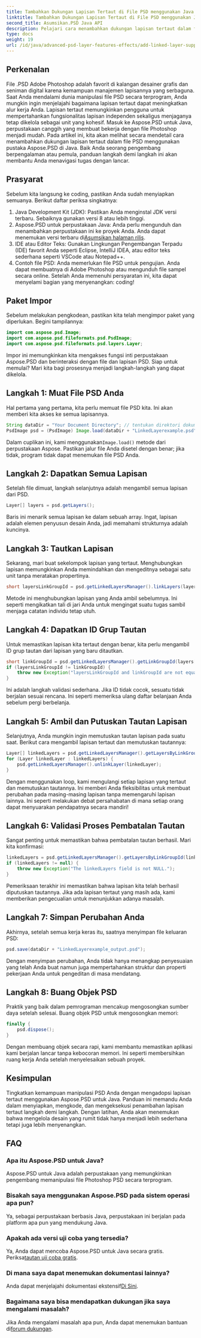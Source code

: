 ```yaml
---
title: Tambahkan Dukungan Lapisan Tertaut di File PSD menggunakan Java
linktitle: Tambahkan Dukungan Lapisan Tertaut di File PSD menggunakan Java
second_title: Asumsikan.PSD Java API
description: Pelajari cara menambahkan dukungan lapisan tertaut dalam file PSD menggunakan Aspose.PSD untuk Java dengan tutorial langkah demi langkah yang mendetail ini. Sempurna untuk desainer dan pengembang.
type: docs
weight: 19
url: /id/java/advanced-psd-layer-features-effects/add-linked-layer-support-psd-files/
---
```

## Perkenalan
File .PSD Adobe Photoshop adalah favorit di kalangan desainer grafis dan seniman digital karena kemampuan manajemen lapisannya yang serbaguna. Saat Anda mendalami dunia manipulasi file PSD secara terprogram, Anda mungkin ingin menjelajahi bagaimana lapisan tertaut dapat meningkatkan alur kerja Anda. Lapisan tertaut memungkinkan pengguna untuk mempertahankan fungsionalitas lapisan independen sekaligus menjaganya tetap dikelola sebagai unit yang kohesif. Masuk ke Aspose.PSD untuk Java, perpustakaan canggih yang membuat bekerja dengan file Photoshop menjadi mudah. 
Pada artikel ini, kita akan melihat secara mendetail cara menambahkan dukungan lapisan tertaut dalam file PSD menggunakan pustaka Aspose.PSD di Java. Baik Anda seorang pengembang berpengalaman atau pemula, panduan langkah demi langkah ini akan membantu Anda menavigasi tugas dengan lancar.
## Prasyarat
Sebelum kita langsung ke coding, pastikan Anda sudah menyiapkan semuanya. Berikut daftar periksa singkatnya:
1. Java Development Kit (JDK): Pastikan Anda menginstal JDK versi terbaru. Sebaiknya gunakan versi 8 atau lebih tinggi.
2.  Aspose.PSD untuk perpustakaan Java: Anda perlu mengunduh dan menambahkan perpustakaan ini ke proyek Anda. Anda dapat menemukan versi terbaru di[Asumsikan halaman rilis](https://releases.aspose.com/psd/java/).
3. IDE atau Editor Teks: Gunakan Lingkungan Pengembangan Terpadu (IDE) favorit Anda seperti Eclipse, IntelliJ IDEA, atau editor teks sederhana seperti VSCode atau Notepad++.
4. Contoh file PSD: Anda memerlukan file PSD untuk pengujian. Anda dapat membuatnya di Adobe Photoshop atau mengunduh file sampel secara online.
Setelah Anda memenuhi persyaratan ini, kita dapat menyelami bagian yang menyenangkan: coding!
## Paket Impor
Sebelum melakukan pengkodean, pastikan kita telah mengimpor paket yang diperlukan. Begini tampilannya:
```java
import com.aspose.psd.Image;
import com.aspose.psd.fileformats.psd.PsdImage;
import com.aspose.psd.fileformats.psd.layers.Layer;
```
Impor ini memungkinkan kita mengakses fungsi inti perpustakaan Aspose.PSD dan berinteraksi dengan file dan lapisan PSD.
Siap untuk memulai? Mari kita bagi prosesnya menjadi langkah-langkah yang dapat dikelola.
## Langkah 1: Muat File PSD Anda
Hal pertama yang pertama, kita perlu memuat file PSD kita. Ini akan memberi kita akses ke semua lapisannya.
```java
String dataDir = "Your Document Directory"; // tentukan direktori dokumen Anda
PsdImage psd = (PsdImage) Image.load(dataDir + "LinkedLayerexample.psd");
```
 Dalam cuplikan ini, kami menggunakan`Image.load()` metode dari perpustakaan Aspose. Pastikan jalur file Anda disetel dengan benar; jika tidak, program tidak dapat menemukan file PSD Anda. 
## Langkah 2: Dapatkan Semua Lapisan
Setelah file dimuat, langkah selanjutnya adalah mengambil semua lapisan dari PSD.
```java
Layer[] layers = psd.getLayers();
```
Baris ini menarik semua lapisan ke dalam sebuah array. Ingat, lapisan adalah elemen penyusun desain Anda, jadi memahami strukturnya adalah kuncinya.
## Langkah 3: Tautkan Lapisan
Sekarang, mari buat sekelompok lapisan yang tertaut. Menghubungkan lapisan memungkinkan Anda memindahkan dan mengeditnya sebagai satu unit tanpa meratakan propertinya.
```java
short layersLinkGroupId = psd.getLinkedLayersManager().linkLayers(layers);
```
Metode ini menghubungkan lapisan yang Anda ambil sebelumnya. Ini seperti mengikatkan tali di jari Anda untuk mengingat suatu tugas sambil menjaga catatan individu tetap utuh.
## Langkah 4: Dapatkan ID Grup Tautan
Untuk memastikan lapisan kita tertaut dengan benar, kita perlu mengambil ID grup tautan dari lapisan yang baru ditautkan.
```java
short linkGroupId = psd.getLinkedLayersManager().getLinkGroupId(layers[0]);
if (layersLinkGroupId != linkGroupId) {
    throw new Exception("layersLinkGroupId and linkGroupId are not equal.");
}
```
Ini adalah langkah validasi sederhana. Jika ID tidak cocok, sesuatu tidak berjalan sesuai rencana. Ini seperti memeriksa ulang daftar belanjaan Anda sebelum pergi berbelanja.
## Langkah 5: Ambil dan Putuskan Tautan Lapisan
Selanjutnya, Anda mungkin ingin memutuskan tautan lapisan pada suatu saat. Berikut cara mengambil lapisan tertaut dan memutuskan tautannya:
```java
Layer[] linkedLayers = psd.getLinkedLayersManager().getLayersByLinkGroupId(linkGroupId);
for (Layer linkedLayer : linkedLayers) {
    psd.getLinkedLayersManager().unlinkLayer(linkedLayer);
}
```
Dengan menggunakan loop, kami mengulangi setiap lapisan yang tertaut dan memutuskan tautannya. Ini memberi Anda fleksibilitas untuk membuat perubahan pada masing-masing lapisan tanpa memengaruhi lapisan lainnya. Ini seperti melakukan debat persahabatan di mana setiap orang dapat menyuarakan pendapatnya secara mandiri!
## Langkah 6: Validasi Proses Pembatalan Tautan
Sangat penting untuk memastikan bahwa pembatalan tautan berhasil. Mari kita konfirmasi:
```java
linkedLayers = psd.getLinkedLayersManager().getLayersByLinkGroupId(linkGroupId);
if (linkedLayers != null) {
    throw new Exception("The linkedLayers field is not NULL.");
}
```
Pemeriksaan terakhir ini memastikan bahwa lapisan kita telah berhasil diputuskan tautannya. Jika ada lapisan tertaut yang masih ada, kami memberikan pengecualian untuk menunjukkan adanya masalah.
## Langkah 7: Simpan Perubahan Anda
Akhirnya, setelah semua kerja keras itu, saatnya menyimpan file keluaran PSD:
```java
psd.save(dataDir + "LinkedLayerexample_output.psd");
```
Dengan menyimpan perubahan, Anda tidak hanya menangkap penyesuaian yang telah Anda buat namun juga mempertahankan struktur dan properti pekerjaan Anda untuk pengeditan di masa mendatang.
## Langkah 8: Buang Objek PSD
Praktik yang baik dalam pemrograman mencakup mengosongkan sumber daya setelah selesai. Buang objek PSD untuk mengosongkan memori:
```java
finally {
    psd.dispose();
}
```
Dengan membuang objek secara rapi, kami membantu memastikan aplikasi kami berjalan lancar tanpa kebocoran memori. Ini seperti membersihkan ruang kerja Anda setelah menyelesaikan sebuah proyek.
## Kesimpulan
Tingkatkan kemampuan manipulasi PSD Anda dengan mengadopsi lapisan tertaut menggunakan Aspose.PSD untuk Java. Panduan ini memandu Anda dalam menyiapkan, mengkode, dan mengeksekusi penambahan lapisan tertaut langkah demi langkah. Dengan latihan, Anda akan menemukan bahwa mengelola desain yang rumit tidak hanya menjadi lebih sederhana tetapi juga lebih menyenangkan.
## FAQ
### Apa itu Aspose.PSD untuk Java?
Aspose.PSD untuk Java adalah perpustakaan yang memungkinkan pengembang memanipulasi file Photoshop PSD secara terprogram.
### Bisakah saya menggunakan Aspose.PSD pada sistem operasi apa pun?
Ya, sebagai perpustakaan berbasis Java, perpustakaan ini berjalan pada platform apa pun yang mendukung Java.
### Apakah ada versi uji coba yang tersedia?
 Ya, Anda dapat mencoba Aspose.PSD untuk Java secara gratis. Periksa[tautan uji coba gratis](https://releases.aspose.com/).
### Di mana saya dapat menemukan dokumentasi lainnya?
 Anda dapat menjelajahi dokumentasi ekstensif[Di Sini](https://reference.aspose.com/psd/java/).
### Bagaimana saya bisa mendapatkan dukungan jika saya mengalami masalah?
 Jika Anda mengalami masalah apa pun, Anda dapat menemukan bantuan di[forum dukungan](https://forum.aspose.com/c/psd/34).